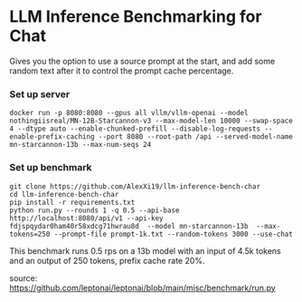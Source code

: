 # LLM Inference Benchmarking for Chat 

Gives you the option to use a source prompt at the start, and add some random text after it to control the prompt cache percentage. 


### Set up server 

```
docker run -p 8080:8080 --gpus all vllm/vllm-openai --model nothingiisreal/MN-12B-Starcannon-v3 --max-model-len 10000 --swap-space 4 --dtype auto --enable-chunked-prefill --disable-log-requests --enable-prefix-caching --port 8080 --root-path /api --served-model-name mn-starcannon-13b --max-num-seqs 24
```

### Set up benchmark 

```
git clone https://github.com/AlexXi19/llm-inference-bench-char
cd llm-inference-bench-char
pip install -r requirements.txt
python run.py --rounds 1 -q 0.5 --api-base http://localhost:8080/api/v1 --api-key fdjspqydar0ham40r58xdcg71hwrau8d  --model mn-starcannon-13b  --max-tokens=250 --prompt-file prompt-1k.txt --random-tokens 3000 --use-chat
```
This benchmark runs 0.5 rps on a 13b model with an input of 4.5k tokens and an output of 250 tokens, prefix cache rate 20%. 

source: https://github.com/leptonai/leptonai/blob/main/misc/benchmark/run.py


